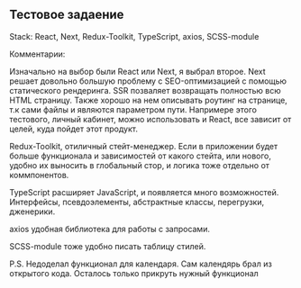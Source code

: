 ## Тестовое задаение

Stack: React, Next, Redux-Toolkit, TypeScript, axios, SCSS-module

Комментарии: 

Изначально на выбор были React или Next, я выбрал второе. Next решает довольно большую проблему с SEO-оптимизацией с помощью статического рендеринга. SSR позваляет возвращать полностью всю HTML страницу. Также хорошо на нем описывать роутинг на странице, т.к сами файлы и являются параметром пути. Напримере этого тестового, личный кабинет, можно использовать и React, все зависит от целей, куда пойдет этот продукт. 

Redux-Toolkit, отиличный стейт-менеджер. Если в приложении будет больше функционала и зависимостей от какого стейта, или нового, удобно их выносить в глобальный стор, и логика тоже отдельно от коммпонентов.

TypeScript расширяет JavaScript, и появляется много возможностей. Интерфейсы, псевдоэлементы, абстрактные классы, перегрузки, дженерики.

axios удобная библиотека для работы с запросами.

SCSS-module тоже удобно писать таблицу стилей.


P.S. Недоделал функционал для календаря. Сам календярь брал из открытого кода. Осталось только прикруть нужный функционал

